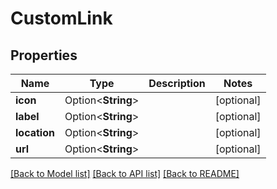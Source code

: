 # CustomLink

## Properties

Name | Type | Description | Notes
------------ | ------------- | ------------- | -------------
**icon** | Option<**String**> |  | [optional]
**label** | Option<**String**> |  | [optional]
**location** | Option<**String**> |  | [optional]
**url** | Option<**String**> |  | [optional]

[[Back to Model list]](../README.md#documentation-for-models) [[Back to API list]](../README.md#documentation-for-api-endpoints) [[Back to README]](../README.md)


